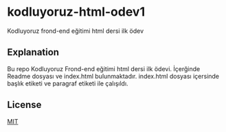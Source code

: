 # kodluyoruz-html-odev1
Kodluyoruz frond-end eğitimi html dersi ilk ödev
## Explanation
Bu repo Kodluyoruz Frond-end eğitimi html dersi ilk ödevi. İçerğinde Readme dosyası ve index.html bulunmaktadır. index.html dosyası içersinde başlık etiketi ve paragraf etiketi ile çalışıldı.
## License
[MIT](https://choosealicense.com/licenses/mit/)
